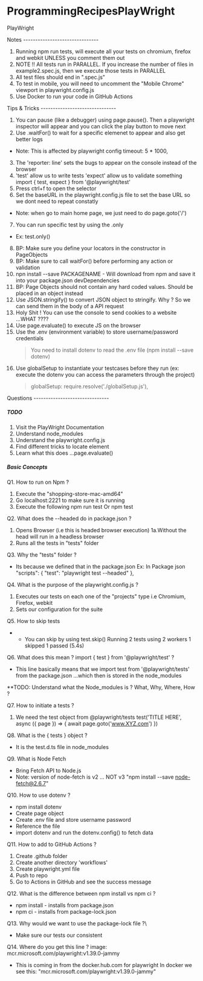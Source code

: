 # ProgrammingRecipesPlayWright

PlayWright

Notes -------------------------------

1. Running npm run tests, will execute all your tests on chromium, firefox and webkit UNLESS you comment them out
2. NOTE !! All tests run in PARALLEL.
   If you increase the number of files in example2.spec.js, then we execute those tests in PARALLEL
3. All test files should end in ".spec.js"
4. To test in mobile, you will need to uncomment the "Mobile Chrome" viewport in playwright.config.js
5. Use Docker to run your code in GitHub Actions

Tips & Tricks -------------------------------

1. You can pause (like a debugger) using page.pause().
   Then a playwright inspector will appear and you can click the play button to move next
2. Use .waitFor() to wait for a specific elemenet to appear and also get better logs

- Note: This is affected by playwright config timeout: 5 \* 1000,

3. The 'reporter: line' sets the bugs to appear on the console instead of the browser
4. 'test' allow us to write tests
   'expect' allow us to validate something
   import { test, expect } from '@playwright/test'
5. Press ctrl+f to open the selector
6. Set the baseURL in the playwright.config.js file to set the base URL so we dont need to repeat constatly

- Note: when go to main home page, we just need to do page.goto('/')

7. You can run specific test by using the .only

- Ex: test.only()

8. BP: Make sure you define your locators in the constructor in PageObjects
9. BP: Make sure to call waitFor() before performing any action or validation
10. npn install --save PACKAGENAME - Will download from npm and save it into your package.json devDependencies
11. BP: Page Objects should not contain any hard coded values. Should be placed in an object instead
12. Use JSON.stringify() to convert JSON object to stringify. Why ? So we can send them in the body of a API request
13. Holy Shit ! You can use the console to send cookies to a website ...WHAT ????
14. Use page.evaluate() to execute JS on the browser
15. Use the .env (environment variable) to store username/password credentials
    > You need to install dotenv to read the .env file (npm install --save dotenv)
16. Use globalSetup to instantiate your testcases before they run (ex: execute the dotenv you can access the parameters through the project)
    > globalSetup: require.resolve('./globalSetup.js'),

Questions -------------------------------

##### TODO

1. Visit the PlayWright Documentation
2. Understand node_modules
3. Understand the playwright.config.js
4. Find different tricks to locate element
5. Learn what this does ...page.evaluate()

##### Basic Concepts

Q1. How to run on Npm ?

1. Execute the "shopping-store-mac-amd64"
2. Go localhost:2221 to make sure it is running
3. Execute the following
   npm run test
   Or
   npm test

Q2. What does the --headed do in package.json ?

1. Opens Browser (i.e this is headed browser execution)
   1a.Without the head will run in a headless browser
2. Runs all the tests in "tests" folder

Q3. Why the "tests" folder ?

- Its because we defined that in the package.json
  Ex: In Package json
  "scripts": {
  "test": "playwright test --headed"
  },

Q4. What is the purpose of the playwright.config.js ?

1. Executes our tests on each one of the "projects" type i.e Chromium, Firefox, webkit
2. Sets our configuration for the suite

Q5. How to skip tests

- - You can skip by using test.skip()
    Running 2 tests using 2 workers
    1 skipped
    1 passed (5.4s)

Q6. What does this mean ?
import { test } from '@playwright/test' ?

- This line basically means that we import test from '@playwright/tests' from the package.json ...which then is stored in the node_modules

\*\*TODO: Understand what the Node_modules is ? What, Why, Where, How ?

Q7. How to initiate a tests ?

1. We need the test object from @playwright/tests
   test('TITLE HERE', async ({ page }) => {
   await page.goto('www.XYZ.com')
   })

Q8. What is the { tests } object ?

- It is the test.d.ts file in node_modules

Q9. What is Node Fetch

- Bring Fetch API to Node.js
- Note: version of node-fetch is v2 ... NOT v3
  "npm install --save node-fetch@2.6.7"

Q10. How to use dotenv ?

- npm install dotenv
- Create page object
- Create .env file and store username password
- Reference the file
- import dotenv and run the dotenv.config() to fetch data

Q11. How to add to GitHub Actions ?

1. Create .github folder
2. Create another directory 'workflows'
3. Create playwright.yml file
4. Push to repo
5. Go to Actions in GitHub and see the success message

Q12. What is the difference between npm install vs npm ci ?

- npm install - installs from package.json
- npm ci - installs from package-lock.json

Q13. Why would we want to use the package-lock file ?\

- Make sure our tests our consistent

Q14. Where do you get this line ?
image: mcr.microsoft.com/playwright:v1.39.0-jammy

- This is coming in from the docker.hub.com for playwright
  In docker we see this:
  "mcr.microsoft.com/playwright:v1.39.0-jammy"
